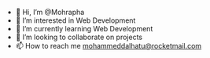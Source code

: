 - 👋 Hi, I’m @Mohrapha
- 👀 I’m interested in Web Development 
- 🌱 I’m currently learning Web Development
- 💞️ I’m looking to collaborate on projects
- 📫 How to reach me mohammeddalhatu@rocketmail.com

<!---
Mohrapha/Mohrapha is a ✨ special ✨ repository because its `README.md` (this file) appears on your GitHub profile.
You can click the Preview link to take a look at your changes.
--->
